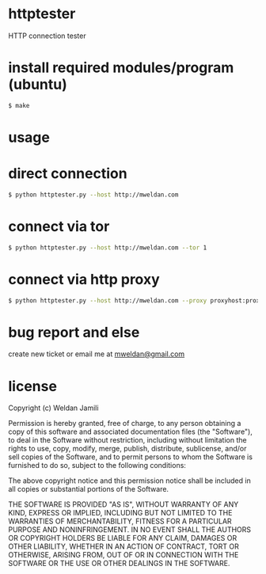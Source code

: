 httptester
==========

HTTP connection tester

install required modules/program (ubuntu)
=================================
```bash
$ make
```


usage
=====

direct connection
=================
```bash
$ python httptester.py --host http://mweldan.com 
```

connect via tor
=================
```bash
$ python httptester.py --host http://mweldan.com --tor 1
```

connect via http proxy
=================
```bash
$ python httptester.py --host http://mweldan.com --proxy proxyhost:proxyport 
```

bug report and else
====================
create new ticket or email me at mweldan@gmail.com

license
=======
Copyright (c) Weldan Jamili

Permission is hereby granted, free of charge, to any person obtaining a copy of this software and associated documentation files (the "Software"), to deal in the Software without restriction, including without limitation the rights to use, copy, modify, merge, publish, distribute, sublicense, and/or sell copies of the Software, and to permit persons to whom the Software is furnished to do so, subject to the following conditions:

The above copyright notice and this permission notice shall be included in all copies or substantial portions of the Software.

THE SOFTWARE IS PROVIDED "AS IS", WITHOUT WARRANTY OF ANY KIND, EXPRESS OR IMPLIED, INCLUDING BUT NOT LIMITED TO THE WARRANTIES OF MERCHANTABILITY, FITNESS FOR A PARTICULAR PURPOSE AND NONINFRINGEMENT. IN NO EVENT SHALL THE AUTHORS OR COPYRIGHT HOLDERS BE LIABLE FOR ANY CLAIM, DAMAGES OR OTHER LIABILITY, WHETHER IN AN ACTION OF CONTRACT, TORT OR OTHERWISE, ARISING FROM, OUT OF OR IN CONNECTION WITH THE SOFTWARE OR THE USE OR OTHER DEALINGS IN THE SOFTWARE.

